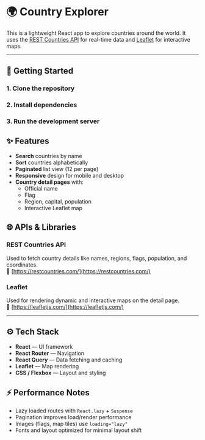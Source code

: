 # 🌍 Country Explorer

This is a lightweight React app to explore countries around the world. It uses the [REST Countries API](https://restcountries.com/) for real-time data and [Leaflet](https://leafletjs.com/) for interactive maps.

---

## 🚀 Getting Started

### 1. Clone the repository
### 2. Install dependencies
### 3. Run the development server



## ✨ Features

- **Search** countries by name  
- **Sort** countries alphabetically  
- **Paginated** list view (12 per page)  
- **Responsive** design for mobile and desktop  
- **Country detail pages** with:
  - Official name  
  - Flag  
  - Region, capital, population  
  - Interactive Leaflet map  


## 🌐 APIs & Libraries

### REST Countries API  
Used to fetch country details like names, regions, flags, population, and coordinates.  
🔗 [https://restcountries.com/](https://restcountries.com/)

### Leaflet  
Used for rendering dynamic and interactive maps on the detail page.  
🔗 [https://leafletjs.com/](https://leafletjs.com/)

---

## ⚙️ Tech Stack

- **React** — UI framework  
- **React Router** — Navigation  
- **React Query** — Data fetching and caching  
- **Leaflet** — Map rendering  
- **CSS / Flexbox** — Layout and styling  

## ⚡ Performance Notes

- Lazy loaded routes with `React.lazy` + `Suspense`  
- Pagination improves load/render performance  
- Images (flags, map tiles) use `loading="lazy"`  
- Fonts and layout optimized for minimal layout shift  
